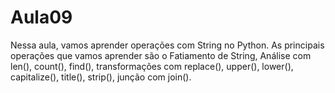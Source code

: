 # Aula09
Nessa aula, vamos aprender operações com String no Python. As principais operações que vamos aprender são o Fatiamento de String, Análise com len(), count(), find(), transformações com replace(), upper(), lower(), capitalize(), title(), strip(), junção com join().
